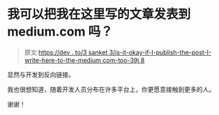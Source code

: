 # 我可以把我在这里写的文章发表到 medium.com 吗？

> 原文:[https://dev . to/3 sanket 3/is-it-okay-if-I-publish-the-post-I-write-here-to-the-medium com-too-39j 8](https://dev.to/3sanket3/is-it-okay-if-i-publish-the-post-i-write-here-to-the-mediumcom-too--39j8)

显然与开发到反向链接。

我也很想知道，随着开发人员分布在许多平台上，你更愿意接触到更多的人。

谢谢！